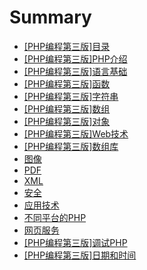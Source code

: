 # Summary

* [[PHP编程第三版]目录](README.md)
* [[PHP编程第三版]PHP介绍](di_1_zhang_php_jie_shao.md)
* [[PHP编程第三版]语言基础](di_2_zhang_yu_yan_ji_chu.md)
* [[PHP编程第三版]函数](di_3_zhang_han_shu.md)
* [[PHP编程第三版]字符串](di_4_zhang_zi_fu_chuan.md)
* [[PHP编程第三版]数组](di_5_zhang_shu_zu.md)
* [[PHP编程第三版]对象](di_6_zhang_dui_xiang.md)
* [[PHP编程第三版]Web技术](webji_zhu.md)
* [[PHP编程第三版]数组库](shu_zu_ku.md)
* [图像](tu_xiang.md)
* [PDF](pdf.md)
* [XML](xml.md)
* [安全](an_quan.md)
* [应用技术](ying_yong_ji_zhu.md)
* [不同平台的PHP](bu_tong_ping_tai_de_php.md)
* [网页服务](wang_ye_fu_wu.md)
* [[PHP编程第三版]调试PHP](diao_shi_php.md)
* [[PHP编程第三版]日期和时间](ri_qi_he_shi_jian.md)

